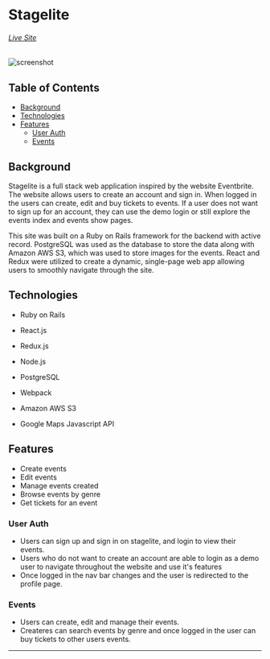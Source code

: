 # Stagelite
###### [Live Site](https://stagelite.herokuapp.com/#/)

![screenshot](/app/assets/images/stagelite-screenshot.png)

## Table of Contents

  * [Background](#background)
  * [Technologies](#technologies)
  * [Features](#features)
    * [User Auth](#user-auth)
    * [Events](#events)
  
## Background

Stagelite is a full stack web application inspired by the website Eventbrite. The website allows users to create an account and sign in. When logged in the users can create, edit and buy tickets to events. If a user does not want to sign up for an account, they can use the demo login or still explore the events index and events show pages. 

This site was built on a Ruby on Rails framework for the backend with active record. PostgreSQL was used as the database to store the data along with Amazon AWS S3, which was used to store images for the events. React and Redux were utilized to create a dynamic, single-page web app allowing users to smoothly navigate through the site. 

## Technologies

* Ruby on Rails
* React.js
* Redux.js
* Node.js
* PostgreSQL
* Webpack
* Amazon AWS S3

* Google Maps Javascript API

## Features
* Create events
* Edit events
* Manage events created
* Browse events by genre
* Get tickets for an event

### User Auth 


* Users can sign up and sign in on stagelite, and login to view their events.
* Users who do not want to create an account are able to login as a demo user to navigate throughout the website and use it's features
* Once logged in the nav bar changes and the user is redirected to the profile page.


### Events


* Users can create, edit and manage their events.
* Createres can search events by genre and once logged in the user can buy tickets to other users events.

---